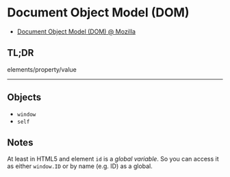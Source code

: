 # Document Object Model (DOM)

* [Document Object Model (DOM) @ Mozilla](https://developer.mozilla.org/en-US/docs/Web/API/Document_Object_Model)


## TL;DR

elements/property/value


---

## Objects




* `window`
* `self`


## Notes

At least in HTML5 and element `id` is a _global variable_. So you can access it as either `window.ID` or by name (e.g. ID) as a global.


